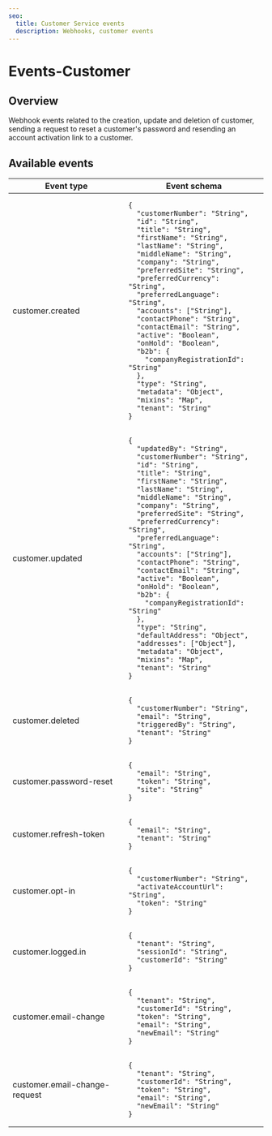 ```yaml
---
seo:
  title: Customer Service events
  description: Webhooks, customer events
---
```


# Events-Customer

## Overview

Webhook events related to the creation, update and deletion of customer, sending a request to reset a customer's password and resending an account activation link to a customer.

## Available events

<table><thead><tr><th>Event type</th><th>Event schema</th></tr></thead><tbody><tr><td>customer.created</td><td><pre class="language-json"><code class="lang-json">{
  "customerNumber": "String",
  "id": "String",
  "title": "String",
  "firstName": "String",
  "lastName": "String",
  "middleName": "String",
  "company": "String",
  "preferredSite": "String",
  "preferredCurrency": "String",
  "preferredLanguage": "String",
  "accounts": ["String"],
  "contactPhone": "String",
  "contactEmail": "String",
  "active": "Boolean",
  "onHold": "Boolean",
  "b2b": {
    "companyRegistrationId": "String"
  },
  "type": "String",
  "metadata": "Object",
  "mixins": "Map",
  "tenant": "String"
}
</code></pre></td></tr><tr><td>customer.updated</td><td><pre class="language-json"><code class="lang-json">{
  "updatedBy": "String",
  "customerNumber": "String",
  "id": "String",
  "title": "String",
  "firstName": "String",
  "lastName": "String",
  "middleName": "String",
  "company": "String",
  "preferredSite": "String",
  "preferredCurrency": "String",
  "preferredLanguage": "String",
  "accounts": ["String"],
  "contactPhone": "String",
  "contactEmail": "String",
  "active": "Boolean",
  "onHold": "Boolean",
  "b2b": {
    "companyRegistrationId": "String"
  },
  "type": "String",
  "defaultAddress": "Object",
  "addresses": ["Object"],
  "metadata": "Object",
  "mixins": "Map",
  "tenant": "String"
}
</code></pre></td></tr><tr><td>customer.deleted</td><td><pre class="language-json"><code class="lang-json">{
  "customerNumber": "String",
  "email": "String",
  "triggeredBy": "String",
  "tenant": "String"
}
</code></pre></td></tr><tr><td>customer.password-reset</td><td><pre class="language-json"><code class="lang-json">{
  "email": "String",
  "token": "String",
  "site": "String"
}
</code></pre></td></tr><tr><td>customer.refresh-token</td><td><pre class="language-json"><code class="lang-json">{
  "email": "String",
  "tenant": "String"
}
</code></pre></td></tr><tr><td>customer.opt-in</td><td><pre class="language-json"><code class="lang-json">{
  "customerNumber": "String",
  "activateAccountUrl": "String",
  "token": "String"
}
</code></pre></td></tr><tr><td>customer.logged.in</td><td><pre class="language-json"><code class="lang-json">{
  "tenant": "String",
  "sessionId": "String",
  "customerId": "String"
}
</code></pre></td></tr><tr><td>customer.email-change</td><td><pre class="language-json"><code class="lang-json">{
  "tenant": "String",
  "customerId": "String",
  "token": "String",
  "email": "String",
  "newEmail": "String"
}
</code></pre></td></tr><tr><td>customer.email-change-request</td><td><pre class="language-json"><code class="lang-json">{
  "tenant": "String",
  "customerId": "String",
  "token": "String",
  "email": "String",
  "newEmail": "String"
}
</code></pre></td></tr></tbody></table>
